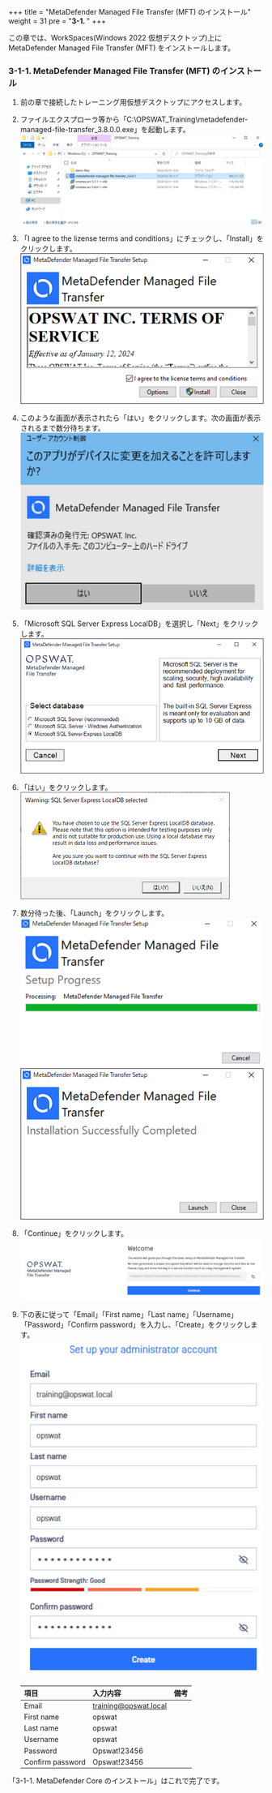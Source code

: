 +++
title = "MetaDefender Managed File Transfer (MFT) のインストール"
weight = 31
pre = "<b>3-1. </b>"
+++

この章では、WorkSpaces(Windows 2022 仮想デスクトップ)上にMetaDefender Managed File Transfer (MFT) をインストールします。

### 3-1-1. MetaDefender Managed File Transfer (MFT) のインストール

1. 前の章で接続したトレーニング用仮想デスクトップにアクセスします。
1. ファイルエクスプローラ等から「C:\OPSWAT_Training\metadefender-managed-file-transfer_3.8.0.0.exe」を起動します。
    ![](/images/lab2/Kiosk01-3.PNG)
1. 「I agree to the lizense terms and conditions」にチェックし、「Install」をクリックします。
    ![](/images/lab2/Kiosk01.PNG)
1. このような画面が表示されたら「はい」をクリックします。次の画面が表示されるまで数分待ちます。
    ![](/images/lab2/Kiosk01-2.PNG)
1. 「Microsoft SQL Server Express LocalDB」を選択し「Next」をクリックします。
    ![](/images/lab2/Kiosk02.PNG)
1. 「はい」をクリックします。
    ![](/images/lab2/Kiosk03.PNG)
1. 数分待った後、「Launch」をクリックします。
    ![](/images/lab2/Kiosk03-2.PNG)
    ![](/images/lab2/Kiosk04.PNG)
1. 「Continue」をクリックします。
    ![](/images/lab2/Kiosk05.PNG)
1. 下の表に従って「Email」「First name」「Last name」「Username」「Password」「Confirm password」を入力し、「Create」をクリックします。
    ![](/images/lab2/Kiosk06.PNG)

    
    | 項目 | 入力内容 | 備考 |
    | ---- | ---- | ---- |
    | Email | training@opswat.local | |
    | First name | opswat | |
    | Last name | opswat | |
    | Username | opswat | |
    | Password | Opswat!23456 | |
    | Confirm password | Opswat!23456 | |

「3-1-1. MetaDefender Core のインストール」はこれで完了です。

